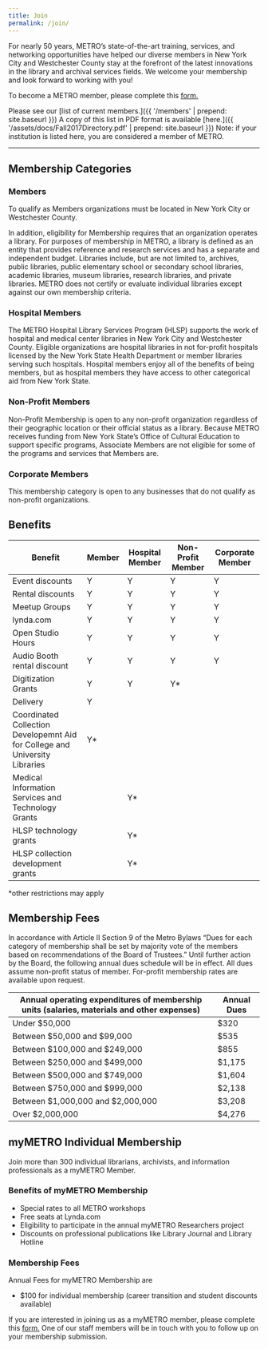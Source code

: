 ```yaml
---
title: Join
permalink: /join/
---
```


For nearly 50 years, METRO’s state-of-the-art training, services, and networking opportunities have helped our diverse members in New York City and Westchester County stay at the forefront of the latest innovations in the library and archival services fields. We welcome your membership and look forward to working with you!

To become a METRO member, please complete this <a href="https://www.google.com/url?q=https://docs.google.com/a/metro.org/forms/d/e/1FAIpQLScdl5-ktEFGNhXXEn4bAF54Blbu8wraOFRshnR42LSWpjwAMQ/viewform&sa=D&ust=1487006619450000&usg=AFQjCNFapEQ3uj1NJ24wWw9pPylQBsq2_Q" target="_blank">form.</a>

Please see our [list of current members.]({{ '/members' | prepend: site.baseurl }}) A copy of this list in PDF format is available [here.]({{ '/assets/docs/Fall2017Directory.pdf' | prepend: site.baseurl }}) Note: if your institution is listed here, you are considered a member of METRO.

<hr />

## Membership Categories

### Members

To qualify as Members organizations must be located in New York City or Westchester County. 

In addition, eligibility for Membership requires that an organization operates a library.  For purposes of membership in METRO, a library is defined as an entity that provides reference and research services and has a separate and independent budget. Libraries include, but are not limited to, archives, public libraries, public elementary school or secondary school libraries, academic libraries, museum libraries, research libraries, and private libraries. METRO does not certify or evaluate individual libraries except against our own membership criteria.

### Hospital Members

The METRO Hospital Library Services Program (HLSP) supports the work of hospital and medical center libraries in New York City and Westchester County. Eligible organizations are hospital libraries in not for-profit hospitals licensed by the New York State Health Department or member libraries serving such hospitals. Hospital members enjoy all of the benefits of being members, but as hospital members they have access to other categorical aid from New York State.

### Non-Profit Members

Non-Profit Membership is open to any non-profit organization regardless of their geographic location or their official status as a library. Because METRO receives funding from New York State’s Office of Cultural Education to support specific programs, Associate Members are not eligible for some of the programs and services that Members are.

### Corporate Members

This membership category is open to any businesses that do not qualify as non-profit organizations. 

## Benefits

| Benefit | Member  | Hospital Member | Non-Profit Member | Corporate Member  |
| ------- | ------- | ------- | ------- | ------- |
| Event discounts | Y | Y | Y | Y |
| Rental discounts | Y | Y | Y | Y |
| Meetup Groups | Y | Y | Y | Y |
| lynda.com | Y | Y | Y | Y |
| Open Studio Hours | Y | Y | Y | Y |
| Audio Booth rental discount | Y | Y | Y | Y |
| Digitization Grants | Y | Y | Y* |  |
| Delivery | Y |  |  |  |
| Coordinated Collection Developemnt Aid for College and University Libraries | Y* |  |  |  |
| Medical Information Services and Technology Grants |  | Y* |  |  |
| HLSP technology grants |  | Y* |  |  |
| HLSP collection development grants |  | Y* |  |  |

*other restrictions may apply

## Membership Fees

In accordance with Article II Section 9 of the Metro Bylaws “Dues for each category of membership shall be set by majority vote of the members based on recommendations of the Board of Trustees.” Until further action by the Board, the following annual dues schedule will be in effect. All dues assume non-profit status of member. For-profit membership rates are available upon request.

|  Annual operating expenditures of membership units (salaries, materials and other expenses)  |  Annual Dues                |
|  ------------------------------------------  |  ----------------------  |
|  Under $50,000  | $320            |
|  Between $50,000 and $99,000     | $535            |
|    Between $100,000 and $249,000     |  $855            |
|  Between $250,000 and $499,000     |  $1,175            |
|  Between $500,000 and $749,000    |  $1,604            |
|  Between $750,000 and $999,000      |  $2,138            |
|  Between $1,000,000 and $2,000,000 |  $3,208            |
|   Over $2,000,000                  |  $4,276            |


## myMETRO Individual Membership

Join more than 300 individual librarians, archivists, and information professionals as a myMETRO Member. 

### Benefits of myMETRO Membership

* Special rates to all METRO workshops
* Free seats at Lynda.com
* Eligibility to participate in the annual myMETRO Researchers project
* Discounts on professional publications like Library Journal and Library Hotline

### Membership Fees

Annual Fees for myMETRO Membership are

* $100 for individual membership (career transition and student discounts available)

If you are interested in joining us as a myMETRO member, please complete this <a href="https://www.google.com/url?q=https://docs.google.com/a/metro.org/forms/d/e/1FAIpQLScPUztmBGK57i5wOmupenzG1DPg_M52QdXr06WDNaad1w9VDA/viewform&sa=D&ust=1487006619451000&usg=AFQjCNH3KzsNaQ8nKqlw5xpChnkyiHvWHA" target="_blank">form.</a> One of our staff members will be in touch with you to follow up on your membership submission.
